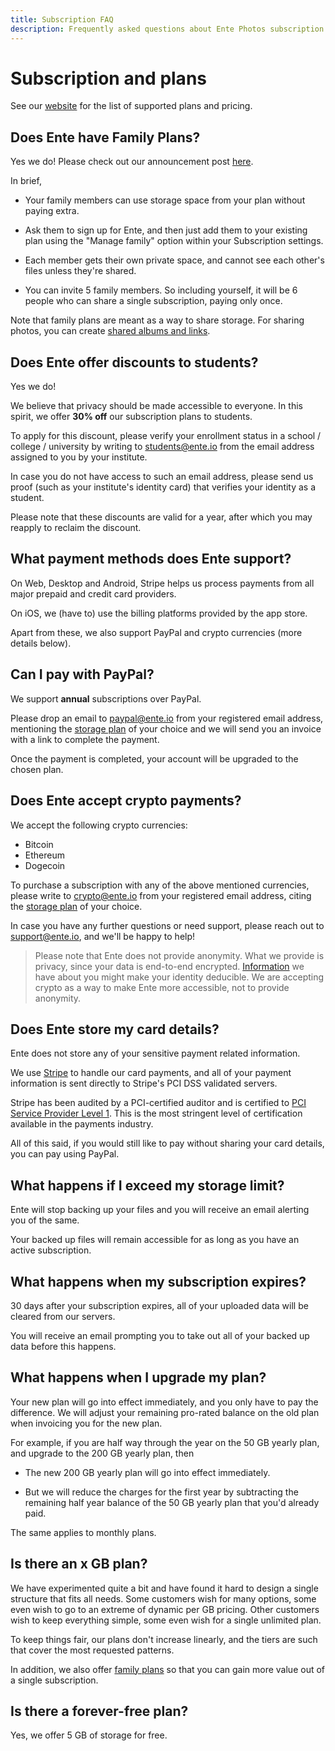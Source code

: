 ```yaml
---
title: Subscription FAQ
description: Frequently asked questions about Ente Photos subscription and plans
---
```


# Subscription and plans

See our [website](https://ente.io#pricing) for the list of supported plans and
pricing.

## Does Ente have Family Plans?

Yes we do! Please check out our announcement post
[here](https://ente.io/blog/family-plans).

In brief,

-   Your family members can use storage space from your plan without paying
    extra.

-   Ask them to sign up for Ente, and then just add them to your existing plan
    using the "Manage family" option within your Subscription settings.

-   Each member gets their own private space, and cannot see each other's files
    unless they're shared.

-   You can invite 5 family members. So including yourself, it will be 6 people
    who can share a single subscription, paying only once.

Note that family plans are meant as a way to share storage. For sharing photos,
you can create [shared albums and links](/photos/features/share).

## Does Ente offer discounts to students?

Yes we do!

We believe that privacy should be made accessible to everyone. In this spirit,
we offer **30% off** our subscription plans to students.

To apply for this discount, please verify your enrollment status in a school /
college / university by writing to [students@ente.io](mailto:students@ente.io)
from the email address assigned to you by your institute.

In case you do not have access to such an email address, please send us proof
(such as your institute's identity card) that verifies your identity as a
student.

Please note that these discounts are valid for a year, after which you may
reapply to reclaim the discount.

## What payment methods does Ente support?

On Web, Desktop and Android, Stripe helps us process payments from all major
prepaid and credit card providers.

On iOS, we (have to) use the billing platforms provided by the app store.

Apart from these, we also support PayPal and crypto currencies (more details
below).

## Can I pay with PayPal?

We support **annual** subscriptions over PayPal.

Please drop an email to paypal@ente.io from your registered email address,
mentioning the [storage plan](https://ente.io#pricing) of your choice and we
will send you an invoice with a link to complete the payment.

Once the payment is completed, your account will be upgraded to the chosen plan.

## Does Ente accept crypto payments?

We accept the following crypto currencies:

-   Bitcoin
-   Ethereum
-   Dogecoin

To purchase a subscription with any of the above mentioned currencies, please
write to crypto@ente.io from your registered email address, citing the [storage
plan](https://ente.io#pricing) of your choice.

In case you have any further questions or need support, please reach out to
[support@ente.io](mailto:support@ente.io), and we'll be happy to help!

> Please note that Ente does not provide anonymity. What we provide is privacy,
> since your data is end-to-end encrypted.
> [Information](https://ente.io/privacy/#3-what-information-do-we-collect) we
> have about you might make your identity deducible. We are accepting crypto as
> a way to make Ente more accessible, not to provide anonymity.

## Does Ente store my card details?

Ente does not store any of your sensitive payment related information.

We use [Stripe](https://stripe.com) to handle our card payments, and all of your
payment information is sent directly to Stripe's PCI DSS validated servers.

Stripe has been audited by a PCI-certified auditor and is certified to [PCI
Service Provider Level
1](https://www.visa.com/splisting/searchGrsp.do?companyNameCriteria=stripe).
This is the most stringent level of certification available in the payments
industry.

All of this said, if you would still like to pay without sharing your card
details, you can pay using PayPal.

## What happens if I exceed my storage limit?

Ente will stop backing up your files and you will receive an email alerting you
of the same.

Your backed up files will remain accessible for as long as you have an active
subscription.

## What happens when my subscription expires?

30 days after your subscription expires, all of your uploaded data will be
cleared from our servers.

You will receive an email prompting you to take out all of your backed up data
before this happens.

## What happens when I upgrade my plan?

Your new plan will go into effect immediately, and you only have to pay the
difference. We will adjust your remaining pro-rated balance on the old plan when
invoicing you for the new plan.

For example, if you are half way through the year on the 50 GB yearly plan, and
upgrade to the 200 GB yearly plan, then

-   The new 200 GB yearly plan will go into effect immediately.

-   But we will reduce the charges for the first year by subtracting the
    remaining half year balance of the 50 GB yearly plan that you'd already
    paid.

The same applies to monthly plans.

## Is there an x GB plan?

We have experimented quite a bit and have found it hard to design a single
structure that fits all needs. Some customers wish for many options, some even
wish to go to an extreme of dynamic per GB pricing. Other customers wish to keep
everything simple, some even wish for a single unlimited plan.

To keep things fair, our plans don't increase linearly, and the tiers are such
that cover the most requested patterns.

In addition, we also offer [family plans](/photos/features/family-plans) so that
you can gain more value out of a single subscription.

## Is there a forever-free plan?

Yes, we offer 5 GB of storage for free.
